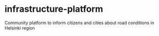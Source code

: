 # infrastructure-platform
Community platform to inform citizens and cities about road conditions in Helsinki region
